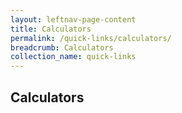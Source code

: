 ```yaml
---
layout: leftnav-page-content
title: Calculators
permalink: /quick-links/calculators/
breadcrumb: Calculators
collection_name: quick-links
---
```

## Calculators
